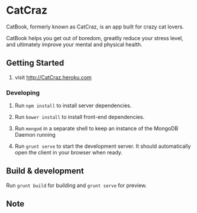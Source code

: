 # CatCraz
CatBook, formerly known as CatCraz,  is an app built for crazy cat lovers. 

CatBook helps you get out of boredom, greatlly reduce your stress level, and ultimately improve your mental and physical health.


## Getting Started
1. visit http://CatCraz.heroku.com 

### Developing

1. Run `npm install` to install server dependencies.

2. Run `bower install` to install front-end dependencies.

3. Run `mongod` in a separate shell to keep an instance of the MongoDB Daemon running

4. Run `grunt serve` to start the development server. It should automatically open the client in your browser when ready.

## Build & development

Run `grunt build` for building and `grunt serve` for preview.


## Note 


